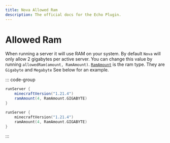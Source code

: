 ```yaml
---
title: Nova Allowed Ram
description: The official docs for the Echo Plugin.
---
```


# Allowed Ram
When running a server it will use RAM on your system. By default `Nova` will only allow 2 gigabytes per active server. 
You can change this value by running `allowedRam(amount, RamAmount)`. [`RamAmount`](https://github.com/UndefinedCreations/Nova/blob/master/plugin/nova/src/main/kotlin/com/undefinedcreations/nova/RamAmount.kt) is the ram type. They are `Gigabyte` and `Megabyte`
See below for an example.

::: code-group
```groovy [Groovy DSL]
runServer {
    minecraftVersion("1.21.4")
    ramAmount(4, RamAmount.GIGABYTE)
}
```
```kotlin [Kotlin DSL]
runServer {
    minecraftVersion("1.21.4")
    ramAmount(4, RamAmount.GIGABYTE)
}
```
:::